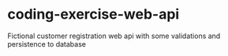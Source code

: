 # coding-exercise-web-api
Fictional customer registration web api with some validations and persistence to database
